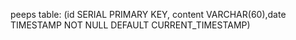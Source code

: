 peeps table:
(id SERIAL PRIMARY KEY, content VARCHAR(60),date TIMESTAMP NOT NULL DEFAULT CURRENT_TIMESTAMP)